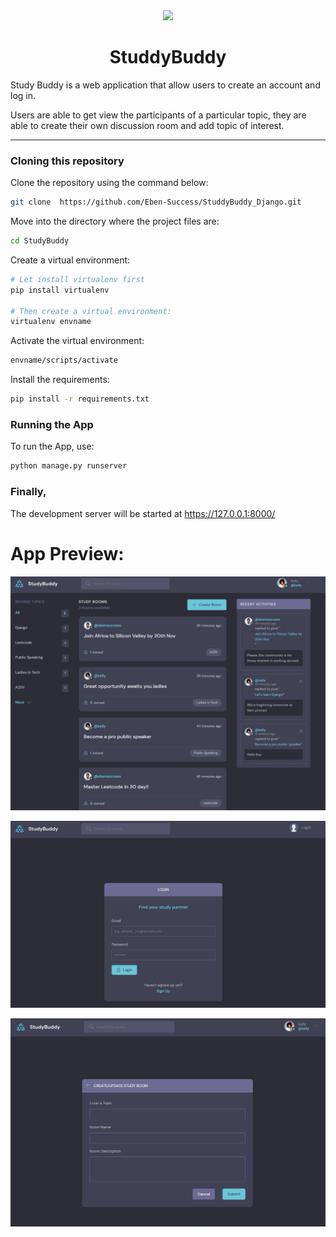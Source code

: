
<div align='center'>
<img width="30%" src="https://user-images.githubusercontent.com/72341453/134747028-7e2d90cc-a92f-4f66-815e-54a0d50cca54.PNG">

# StuddyBuddy

</div>

Study Buddy is a web application that allow users to create an account and log in.

Users are able to get view the participants of a particular topic, they are able to create their own discussion room and add topic of interest. 

<hr>

### Cloning this repository

Clone the repository using the command below:

```bash
git clone  https://github.com/Eben-Success/StuddyBuddy_Django.git
```

Move into the directory where the project files are:
```bash
cd StudyBuddy
```

 Create a virtual environment:
```bash
# Let install virtualenv first
pip install virtualenv

# Then create a virtual environment:
virtualenv envname
```

Activate the virtual environment:
```bash
envname/scripts/activate
```

Install the requirements:
```bash
pip install -r requirements.txt
```

### Running the App

To run the App, use:
```bash
python manage.py runserver
```

### Finally, 
The development server will be started at https://127.0.0.1:8000/

# App Preview:

![img.png](studybud/static/images/img1.png)

![img.png](studybud/static/images/img2.png)

![img.png](studybud/static/images/img.png)





